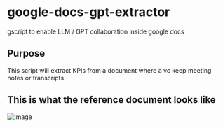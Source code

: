 # google-docs-gpt-extractor
gscript to enable LLM / GPT collaboration inside google docs

## Purpose
This script will extract KPIs from a document where a vc keep meeting notes or transcripts

## This is what the reference document looks like
![image](https://github.com/ibercovich/google-docs-gpt/assets/613679/938d054d-9605-4d7e-ace8-95a3efb41e4e)
